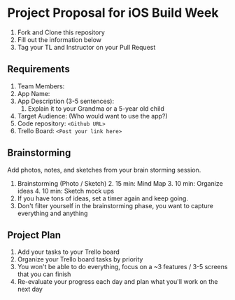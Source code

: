 # Project Proposal for iOS Build Week

1. Fork and Clone this repository
2. Fill out the information below
3. Tag your TL and Instructor on your Pull Request

## Requirements

1. Team Members:
2. App Name: 
3. App Description (3-5 sentences):
    1. Explain it to your Grandma or a 5-year old child
4. Target Audience: (Who would want to use the app?)
5. Code repository: `<Github URL>`
6. Trello Board: `<Post your link here>`

## Brainstorming

Add photos, notes, and sketches from your brain storming session. 

1. Brainstorming (Photo / Sketch)
    2. 15 min: Mind Map 
    3. 10 min: Organize ideas
    4. 10 min: Sketch mock ups 
2. If you have tons of ideas, set a timer again and keep going.
3. Don't filter yourself in the brainstorming phase, you want to capture everything and anything

## Project Plan
1. Add your tasks to your Trello board
2. Organize your Trello board tasks by priority
3. You won't be able to do everything, focus on a ~3 features / 3-5 screens that you can finish
4. Re-evaluate your progress each day and plan what you'll work on the next day
